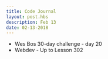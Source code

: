 ```yaml
---
title: Code Journal
layout: post.hbs
description: Feb 13
date: 02-13-2018
---
```


- Wes Bos 30-day  challenge - day 20
- Webdev - Up to Lesson 302
